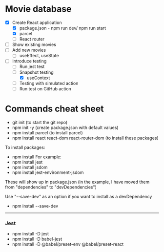 # Movie database

* [x] Create React application
    * [x] package.json - npm run dev/ npm run start
    * [x] parcel
    * [ ] React router
* [ ] Show existing movies
* [ ] Add new movies
    * [ ] useEffect, useState
* [ ] Introduce testing
    * [ ] Run jest test
    * [ ] Snapshot testing
        * [x] useContext
    * [ ] Testing with simulated action
    * [ ] Run test on GitHub action

# Commands cheat sheet

- git init (to start the git repo)
- npm init -y (create package.json with default values)
- npm install parcel (to install parcel)
- npm install react react-dom react-router-dom (to install these packages)

To install packages:
- npm install <packageName>
  For example:
- npm install jest
- npm install jsdom
- npm install jest-environment-jsdom

These will show up in package.json (in the example, I have moved them from "dependencies" to "devDependencies")

Use "--save-dev" as an option if you want to install as a devDependency

- npm install --save-dev <packageName>



------------------------
### Jest

- npm install -D jest
- npm install -D babel-jest
- npm install -D @babel/preset-env @babel/preset-react


